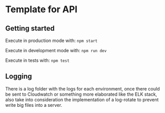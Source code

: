 # Template for API

## Getting started

Execute in production mode with:
`npm start`

Execute in development mode with: 
`npm run dev`

Execute in tests with: 
`npm test` 

## Logging

There is a log folder with the logs for each environment, once there could be sent to Cloudwatch or something more elaborated like the ELK stack, also take into consideration the implementation of a log-rotate to prevent write big files into a server.